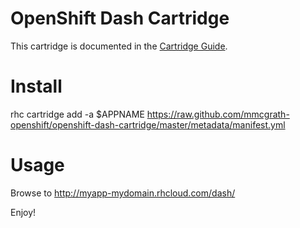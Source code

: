 # OpenShift Dash Cartridge
This cartridge is documented in the [Cartridge Guide](http://openshift.github.io/documentation/oo_cartridge_guide.html#phpmyadmin).

# Install
rhc cartridge add -a $APPNAME https://raw.github.com/mmcgrath-openshift/openshift-dash-cartridge/master/metadata/manifest.yml

# Usage
Browse to http://myapp-mydomain.rhcloud.com/dash/

Enjoy!
